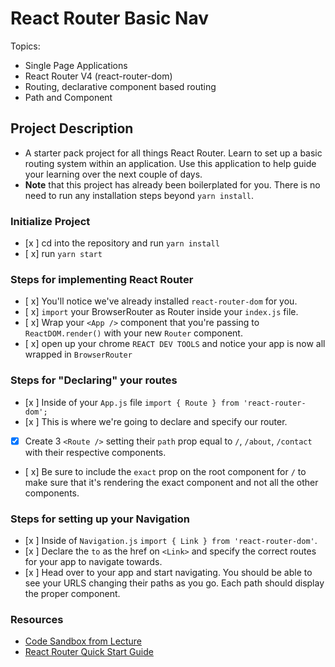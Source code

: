 # React Router Basic Nav

Topics:

* Single Page Applications
* React Router V4 (react-router-dom)
* Routing, declarative component based routing
* Path and Component

## Project Description

* A starter pack project for all things React Router. Learn to set up a basic routing system within an application. Use this application to help guide your learning over the next couple of days.
* **Note** that this project has already been boilerplated for you. There is no need to run any installation steps beyond `yarn install`.

### Initialize Project

- [x ] cd into the repository and run `yarn install`
- [ x] run `yarn start`

### Steps for implementing React Router

- [ x] You'll notice we've already installed `react-router-dom` for you.
- [ x] `import` your BrowserRouter as Router inside your `index.js` file.
- [ x] Wrap your `<App />` component that you're passing to `ReactDOM.render()` with your new `Router` component.
- [ x] open up your chrome `REACT DEV TOOLS` and notice your app is now all wrapped in `BrowserRouter`


### Steps for "Declaring" your routes

- [x ] Inside of your `App.js` file `import { Route } from 'react-router-dom';`
- [x ] This is where we're going to declare and specify our router.
- [x] Create 3 `<Route />` setting their `path` prop equal to `/`, `/about`, `/contact` with their respective components.
- [ x] Be sure to include the `exact` prop on the root component for `/` to make sure that it's rendering the exact component and not all the other components.

### Steps for setting up your Navigation

- [x ] Inside of `Navigation.js` `import { Link } from 'react-router-dom'`.
- [x ] Declare the `to` as the href on `<Link>` and specify the correct routes for your app to navigate towards.
- [x ] Head over to your app and start navigating. You should be able to see your URLS changing their paths as you go. Each path should display the proper component. 

### Resources

* [Code Sandbox from Lecture](https://codesandbox.io/s/n58oqgwmP)
* [React Router Quick Start Guide](https://reacttraining.com/react-router/web/guides/quick-start)
